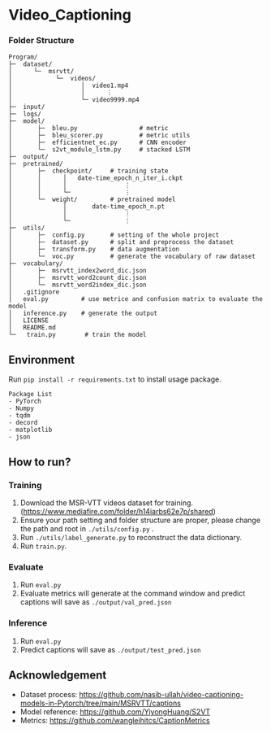 Video_Captioning
===

### Folder Structure
```
Program/
├─  dataset/
│      └─  msrvtt/
│            └─  videos/
│                   │  video1.mp4
│                   │      ⋮
│                   └─ video9999.mp4
├─  input/
├─  logs/
├─  model/
│       ├─  bleu.py                 # metric
│       ├─  bleu_scorer.py          # metric utils
│       ├─  efficientnet_ec.py      # CNN encoder
│       └─  s2vt_module_lstm.py     # stacked LSTM
├─  output/
├─  pretrained/
│       ├─  checkpoint/     # training state
│       │      │   date-time_epoch_n_iter_i.ckpt
│       │      │                ⋮
│       │      └─               ⋮
│       └─  weight/         # pretrained model
│              │       date-time_epoch_n.pt
│              │                ⋮
│              └─               ⋮
├─  utils/
│       ├─  config.py       # setting of the whole project
│       ├─  dataset.py      # split and preprocess the dataset
│       ├─  transform.py    # data augmentation
│       └─  voc.py          # generate the vocabulary of raw dataset
├─  vocabulary/
│       ├─  msrvtt_index2word_dic.json
│       ├─  msrvtt_word2count_dic.json
│       └─  msrvtt_word2index_dic.json
│   .gitignore
│   eval.py         # use metrice and confusion matrix to evaluate the model
│   inference.py    # generate the output
│   LICENSE
│   README.md
└─   train.py        # train the model
```

Environment
---
Run `pip install -r requirements.txt` to install usage package.
```
Package List
- PyTorch
- Numpy
- tqdm
- decord
- matplotlib
- json
```

How to run?
---
### Training
1. Download the MSR-VTT videos dataset for training. (https://www.mediafire.com/folder/h14iarbs62e7p/shared)
2. Ensure your path setting and folder structure are proper, please change the path and root in `./utils/config.py` .
3. Run `./utils/label_generate.py` to reconstruct the data dictionary.
4. Run `train.py`.

### Evaluate
1. Run `eval.py`
2. Evaluate metrics will generate at the command window and predict captions will save as `./output/val_pred.json`

### Inference
1. Run `eval.py`
2. Predict captions will save as `./output/test_pred.json`

Acknowledgement
---
- Dataset process: https://github.com/nasib-ullah/video-captioning-models-in-Pytorch/tree/main/MSRVTT/captions
- Model reference: https://github.com/YiyongHuang/S2VT
- Metrics: https://github.com/wangleihitcs/CaptionMetrics
